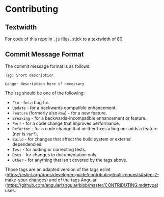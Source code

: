 # Contributing

## Textwidth

For code of this repo in `.js` files, stick to a textwidth of 80.

## Commit Message Format

The commit message format is as follows:

```
Tag: Short description

Longer description here if necessary
```

The `Tag` should be one of the following:

- `Fix` - for a bug fix.
- `Update` - for a backwards compatible enhancement.
- `Feature` (formerly also `New`) - for a new feature.
- `Breaking` - for a backwards-incompatible enhancement or feature.
- `Perf` - for a code change that improves performance.
- `Refactor` - for a code change that neither fixes a bug nor adds a feature (nor is `Perf`).
- `Build` - for changes that affect the build system or external dependencies.
- `Test` - for adding or correcting tests.
- `Docs` - for changes to documentation only.
- `Other` - for anything that isn't covered by the tags above.

Those tags are an adapted version of the tags eslint (<https://eslint.org/docs/developer-guide/contributing/pull-requests#step-2-make-your-changes>) and of the tags Angular (<https://github.com/angular/angular/blob/master/CONTRIBUTING.md#type>) uses.

